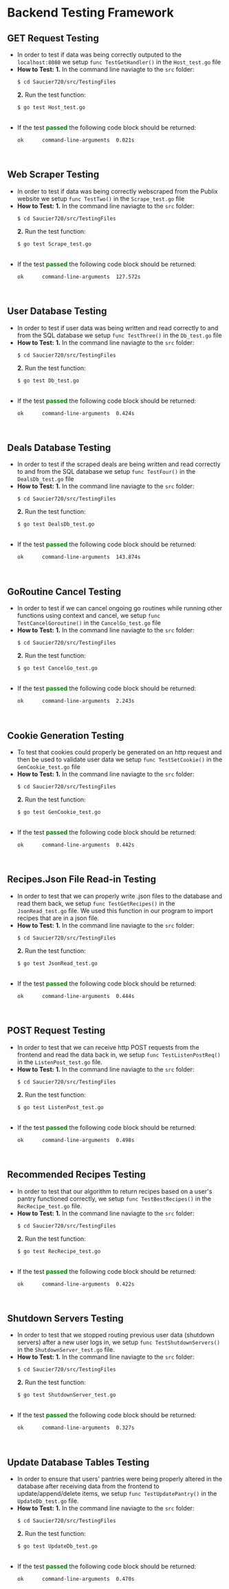 # Backend Testing Framework

## GET Request Testing
- In order to test if data was being correctly outputed to the `localhost:8080` we setup `func TestGetHandler()` in the `Host_test.go` file
  <br>
- **How to Test:**
  **1.** In the command line naviagte to the `src` folder:
   ```
   $ cd Saucier720/src/TestingFiles
   ```
  **2.** Run the test function:
   ```
   $ go test Host_test.go
   ```
   <br>
-  If the test <span style = "color:green"> <b>passed</b> </span> the following code block should be returned:
    ```
    ok  	command-line-arguments	0.021s
    ```
<br>

## Web Scraper Testing
- In order to test if data was being correctly webscraped from the Publix website we setup `func TestTwo()` in the `Scrape_test.go` file
  <br>
- **How to Test:**
  **1.** In the command line naviagte to the `src` folder:
   ```
   $ cd Saucier720/src/TestingFiles
   ```
  **2.** Run the test function:
   ```
   $ go test Scrape_test.go
   ```
   <br>
-  If the test <span style = "color:green"> <b>passed</b> </span> the following code block should be returned:
    ```
    ok  	command-line-arguments	127.572s
    ```
<br>

## User Database Testing
- In order to test if user data was being written and read correctly to and from the SQL database we setup `func TestThree()` in the `Db_test.go` file
  <br>
- **How to Test:**
  **1.** In the command line naviagte to the `src` folder:
   ```
   $ cd Saucier720/src/TestingFiles
   ```
  **2.** Run the test function:
   ```
   $ go test Db_test.go
   ```
   <br>
-  If the test <span style = "color:green"> <b>passed</b> </span> the following code block should be returned:
    ```
    ok  	command-line-arguments	0.424s
    ```
<br>

## Deals Database Testing
- In order to test if the scraped deals are being written and read correctly to and from the SQL database we setup `func TestFour()` in the `DealsDb_test.go` file
  <br>
- **How to Test:**
  **1.** In the command line naviagte to the `src` folder:
   ```
   $ cd Saucier720/src/TestingFiles
   ```
  **2.** Run the test function:
   ```
   $ go test DealsDb_test.go
   ```
   <br>
-  If the test <span style = "color:green"> <b>passed</b> </span> the following code block should be returned:
    ```
    ok  	command-line-arguments	143.874s
    ```
<br>

## GoRoutine Cancel Testing
- In order to test if we can cancel ongoing go routines while running other functions using context and cancel, we setup `func TestCancelGoroutine()` in the `CancelGo_test.go` file
  <br>
- **How to Test:**
  **1.** In the command line naviagte to the `src` folder:
   ```
   $ cd Saucier720/src/TestingFiles
   ```
  **2.** Run the test function:
   ```
   $ go test CancelGo_test.go
   ```
   <br>
-  If the test <span style = "color:green"> <b>passed</b> </span> the following code block should be returned:
    ```
    ok      command-line-arguments  2.243s
    ```
<br>

## Cookie Generation Testing
- To test that cookies could properly be generated on an http request and then be used to validate user data we setup `func TestSetCookie()` in the `GenCookie_test.go` file
  <br>
- **How to Test:**
  **1.** In the command line naviagte to the `src` folder:
   ```
   $ cd Saucier720/src/TestingFiles
   ```
  **2.** Run the test function:
   ```
   $ go test GenCookie_test.go
   ```
   <br>
-  If the test <span style = "color:green"> <b>passed</b> </span> the following code block should be returned:
    ```
    ok      command-line-arguments  0.442s
    ```
<br>

## Recipes.Json File Read-in Testing
- In order to test that we can properly write .json files to the database and read them back, we setup `func TestGetRecipes()` in the `JsonRead_test.go` file. We used this function in our program to import recipes that are in a json file. 
  <br>
- **How to Test:**
  **1.** In the command line naviagte to the `src` folder:
   ```
   $ cd Saucier720/src/TestingFiles
   ```
  **2.** Run the test function:
   ```
   $ go test JsonRead_test.go
   ```
   <br>
-  If the test <span style = "color:green"> <b>passed</b> </span> the following code block should be returned:
    ```
    ok      command-line-arguments  0.444s
    ```
<br>

## POST Request Testing
- In order to test that we can receive http POST requests from the frontend and read the data back in, we setup `func TestListenPostReq()` in the `ListenPost_test.go` file.
  <br>
- **How to Test:**
  **1.** In the command line naviagte to the `src` folder:
   ```
   $ cd Saucier720/src/TestingFiles
   ```
  **2.** Run the test function:
   ```
   $ go test ListenPost_test.go
   ```
   <br>
-  If the test <span style = "color:green"> <b>passed</b> </span> the following code block should be returned:
    ```
    ok      command-line-arguments  0.498s
    ```
<br>

## Recommended Recipes Testing
- In order to test that our algorithm to return recipes based on a user's pantry functioned correctly, we setup `func TestBestRecipes()` in the `RecRecipe_test.go` file.
  <br>
- **How to Test:**
  **1.** In the command line naviagte to the `src` folder:
   ```
   $ cd Saucier720/src/TestingFiles
   ```
  **2.** Run the test function:
   ```
   $ go test RecRecipe_test.go
   ```
   <br>
-  If the test <span style = "color:green"> <b>passed</b> </span> the following code block should be returned:
    ```
    ok      command-line-arguments  0.422s
    ```
<br>

## Shutdown Servers Testing
- In order to test that we stopped routing previous user data (shutdown servers) after a new user logs in, we setup `func TestShutdownServers()` in the `ShutdownServer_test.go` file.
  <br>
- **How to Test:**
  **1.** In the command line naviagte to the `src` folder:
   ```
   $ cd Saucier720/src/TestingFiles
   ```
  **2.** Run the test function:
   ```
   $ go test ShutdownServer_test.go
   ```
   <br>
-  If the test <span style = "color:green"> <b>passed</b> </span> the following code block should be returned:
    ```
    ok      command-line-arguments  0.327s
    ```
<br>

## Update Database Tables Testing
- In order to ensure that users' pantries were being properly altered in the database after receiving data from the frontend to update/append/delete items, we setup `func TestUpdatePantry()` in the `UpdateDb_test.go` file.
  <br>
- **How to Test:**
  **1.** In the command line naviagte to the `src` folder:
   ```
   $ cd Saucier720/src/TestingFiles
   ```
  **2.** Run the test function:
   ```
   $ go test UpdateDb_test.go
   ```
   <br>
-  If the test <span style = "color:green"> <b>passed</b> </span> the following code block should be returned:
    ```
    ok      command-line-arguments  0.470s
    ```
<br>
